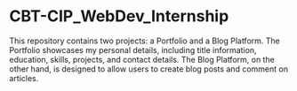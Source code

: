 # CBT-CIP_WebDev_Internship
This repository contains two projects: a Portfolio and a Blog Platform. The Portfolio showcases my personal details, including title information, education, skills, projects, and contact details. The Blog Platform, on the other hand, is designed to allow users to create blog posts and comment on articles.
